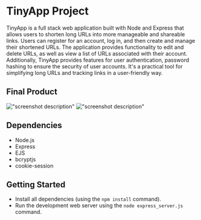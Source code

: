 # TinyApp Project

TinyApp is a full stack web application built with Node and Express that allows users to shorten long URLs into more manageable and shareable links. Users can register for an account, log in, and then create and manage their shortened URLs. The application provides functionality to edit and delete URLs, as well as view a list of URLs associated with their account. Additionally, TinyApp provides features for user authentication, password hashing to ensure the security of user accounts. It's a practical tool for simplifying long URLs and tracking links in a user-friendly way.

## Final Product

!["screenshot description"](#)
!["screenshot description"](#)

## Dependencies

- Node.js
- Express
- EJS
- bcryptjs
- cookie-session

## Getting Started

- Install all dependencies (using the `npm install` command).
- Run the development web server using the `node express_server.js` command.